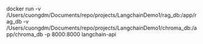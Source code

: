docker run -v /Users/cuongdm/Documents/repo/projects/LangchainDemo1/rag_db:/app/rag_db -v /Users/cuongdm/Documents/repo/projects/LangchainDemo1/chroma_db:/app/chroma_db -p 8000:8000 langchain-api